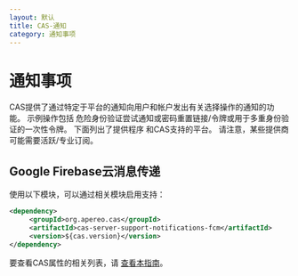 ```yaml
---
layout: 默认
title: CAS-通知
category: 通知事项
---
```


# 通知事项

CAS提供了通过特定于平台的通知向用户和帐户发出有关选择操作的通知的功能。 示例操作包括 危险身份验证尝试通知或密码重置链接/令牌或用于多重身份验证的一次性令牌。 下面列出了提供程序 和CAS支持的平台。 请注意，某些提供商可能需要活跃/专业订阅。

## Google Firebase云消息传递

使用以下模块，可以通过相关模块启用支持：

```xml
<dependency>
     <groupId>org.apereo.cas</groupId>
     <artifactId>cas-server-support-notifications-fcm</artifactId>
     <version>${cas.version}</version>
</dependency>
```

要查看CAS属性的相关列表，请 [查看本指南](../configuration/Configuration-Properties.html#google-cloud-firebase-messaging)。

